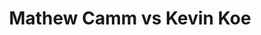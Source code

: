 ---
title: Mathew Camm vs Kevin Koe
player1:
  name: Camm, Mathew
  percent: 76
  wins: 0
  losses: 1
player2:
  name: Koe, Kevin
  percent: 93
  wins: 1
  losses: 0
games:
- player1:
    team: 'ON'
    position: Third
    percent: 76
    win: 0
    loss: 1
  player2:
    team: AB
    position: Fourth
    percent: 93
    win: 1
    loss: 0
  event: Brier
  year: 2015
  draw: Round Robin(5)
  score: ON 3 - AB 7
- player1:
    team: Eppi
    position: Third
    percent: 89
    win: 0
    loss: 1
  player2:
    team: Koe
    position: Fourth
    percent: 86
    win: 1
    loss: 0
  event: Trials (Men)
  year: 2017
  draw: Round Robin(13)
  score: Koe 6 - Eppi 4
---